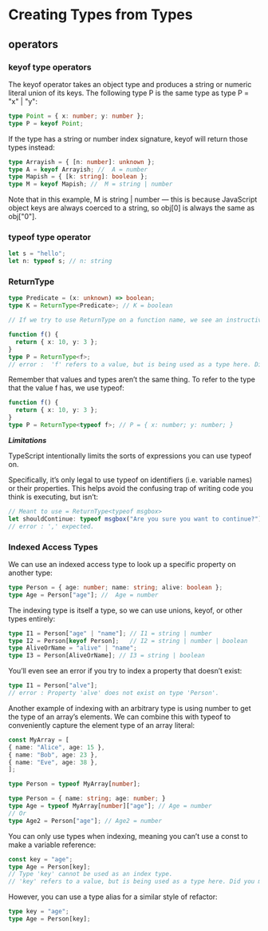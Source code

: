 # Creating Types from Types

[](https://www.typescriptlang.org/docs/handbook/2/types-from-types.html)

[](https://www.typescriptlang.org/docs/handbook/advanced-types.html#discriminated-)

## operators

### keyof type operators

The keyof operator takes an object type and produces a string or numeric literal union of its keys. The following type P is the same type as type P = "x" | "y":

```ts
type Point = { x: number; y: number };
type P = keyof Point;
```

If the type has a string or number index signature, keyof will return those types instead:

```ts
type Arrayish = { [n: number]: unknown };
type A = keyof Arrayish; //  A = number
type Mapish = { [k: string]: boolean };
type M = keyof Mapish; //  M = string | number
```

Note that in this example, M is string | number — this is because JavaScript object keys are always coerced to a string, so obj[0] is always the same as obj["0"].

### typeof type operator

```ts
let s = "hello";
let n: typeof s; // n: string
```

### ReturnType

```ts
type Predicate = (x: unknown) => boolean;
type K = ReturnType<Predicate>; // K = boolean

// If we try to use ReturnType on a function name, we see an instructive error:

function f() {
  return { x: 10, y: 3 };
}
type P = ReturnType<f>;
// error :  'f' refers to a value, but is being used as a type here. Did you mean 'typeof f'?
```

Remember that values and types aren’t the same thing. To refer to the type that the value f has, we use typeof:

```ts
function f() {
  return { x: 10, y: 3 };
}
type P = ReturnType<typeof f>; // P = { x: number; y: number; }
```

**_Limitations_**

TypeScript intentionally limits the sorts of expressions you can use typeof on.

Specifically, it’s only legal to use typeof on identifiers (i.e. variable names) or their properties. This helps avoid the confusing trap of writing code you think is executing, but isn’t:

```ts
// Meant to use = ReturnType<typeof msgbox>
let shouldContinue: typeof msgbox("Are you sure you want to continue?");
// error : ',' expected.
```

### Indexed Access Types

We can use an indexed access type to look up a specific property on another type:

```ts
type Person = { age: number; name: string; alive: boolean };
type Age = Person["age"]; //  Age = number
```

The indexing type is itself a type, so we can use unions, keyof, or other types entirely:

```ts
type I1 = Person["age" | "name"]; // I1 = string | number
type I2 = Person[keyof Person];   // I2 = string | number | boolean
type AliveOrName = "alive" | "name";
type I3 = Person[AliveOrName]; // I3 = string | boolean
```

You’ll even see an error if you try to index a property that doesn’t exist:

```ts
type I1 = Person["alve"];
// error : Property 'alve' does not exist on type 'Person'.
```

Another example of indexing with an arbitrary type is using number to get the type of an array’s elements. We can combine this with typeof to conveniently capture the element type of an array literal:

```ts
const MyArray = [
{ name: "Alice", age: 15 },
{ name: "Bob", age: 23 },
{ name: "Eve", age: 38 },
];

type Person = typeof MyArray[number];

type Person = { name: string; age: number; }
type Age = typeof MyArray[number]["age"]; // Age = number
// Or
type Age2 = Person["age"]; // Age2 = number
```

You can only use types when indexing, meaning you can’t use a const to make a variable reference:

```ts
const key = "age";
type Age = Person[key];
// Type 'key' cannot be used as an index type.
// 'key' refers to a value, but is being used as a type here. Did you mean 'typeof key'?
```

However, you can use a type alias for a similar style of refactor:

```ts
type key = "age";
type Age = Person[key];
```
